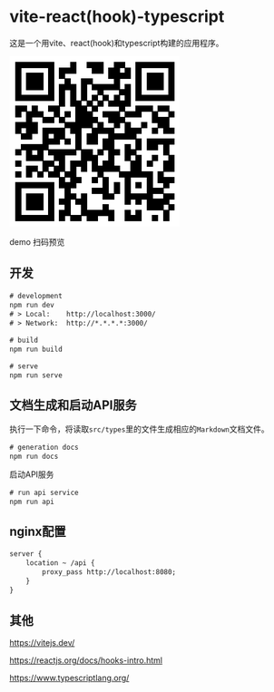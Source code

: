 # vite-react(hook)-typescript

这是一个用vite、react(hook)和typescript构建的应用程序。

![demo preview](./qr-code.png)

demo 扫码预览

## 开发

```shell script
# development
npm run dev
# > Local:    http://localhost:3000/
# > Network:  http://*.*.*.*:3000/
```

```shell script
# build
npm run build
```

```shell script
# serve
npm run serve
```

## 文档生成和启动API服务

执行一下命令，将读取`src/types`里的文件生成相应的`Markdown`文档文件。

```shell script
# generation docs
npm run docs
```

启动API服务

```shell script
# run api service
npm run api
```

## nginx配置

```
server {
    location ~ /api {
        proxy_pass http://localhost:8080;
    }
}
```

## 其他

https://vitejs.dev/

https://reactjs.org/docs/hooks-intro.html

https://www.typescriptlang.org/
